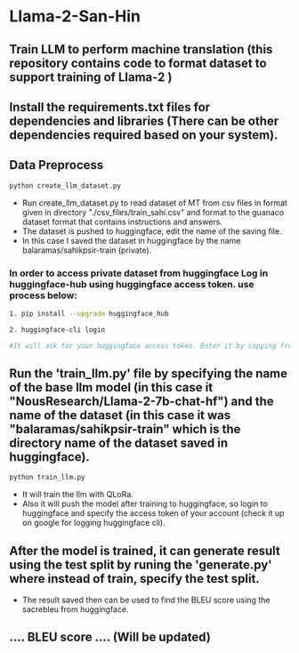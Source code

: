 # Llama-2-San-Hin

## Train LLM to perform machine translation (this repository contains code to format dataset to support training of Llama-2 )

## Install the requirements.txt files for dependencies and libraries (There can be other dependencies required based on your system).

## Data Preprocess 

```bash
python create_llm_dataset.py 
```

- Run create_llm_dataset.py to read dataset of MT from csv files in format given in directory "./csv_files/train_sahi.csv" and format to the guanaco dataset format that contains instructions and answers.
- The dataset is pushed to huggingface, edit the name of the saving file.
- In this case I saved the dataset in huggingface by the name balaramas/sahikpsir-train (private).

### In order to access private dataset from huggingface Log in huggingface-hub using huggingface access token. use process below:

```bash
1. pip install --upgrade huggingface_hub

2. huggingface-cli login

#It will ask for your huggingface access token. Enter it by copying from huggingface setting. And then you are logged in.
```

## Run the 'train_llm.py' file by specifying the name of the base llm model (in this case it "NousResearch/Llama-2-7b-chat-hf") and the name of the dataset (in this case it was "balaramas/sahikpsir-train" which is the directory name of the dataset saved in huggingface).

```bash
python train_llm.py 
```

- It will train the llm with QLoRa.
- Also it will push the model after training to huggingface, so login to huggingface and specify the access token of your account (check it up on google for logging huggingface cli).

## After the model is trained, it can generate result using the test split by runing the 'generate.py' where instead of train, specify the test split.

- The result saved then can be used to find the BLEU score using the sacrebleu from huggingface.

## .... BLEU score .... (Will be updated)
